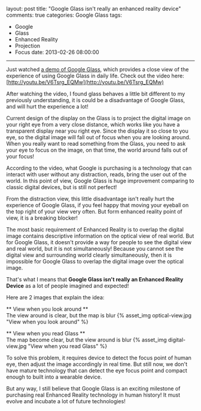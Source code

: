 layout: post
title: "Google Glass isn't really an enhanced reality device"
comments: true
categories: Google Glass
tags:
  - Google
  - Glass
  - Enhanced Reality
  - Projection
  - Focus
date: 2013-02-26 08:00:00
---
Just watched [a demo of Google Glass](http://youtu.be/V6Tsrg_EQMw), which provides a close view of the experience of using Google Glass in daily life.
Check out the video here:  
[http://youtu.be/V6Tsrg_EQMw](http://youtu.be/V6Tsrg_EQMw)

After watching the video, I found glass behaves a little bit different to my previously understanding, it is could be a disadvantage of Google Glass, and will hurt the experience a lot!

Current design of the display on the Glass is to project the digital image on your right eye from a very close distance, which works like you have a transparent display near you right eye.
Since the display it so close to you eye, so the digital image will fall out of focus when you are looking around. When you really want to read something from the Glass, you need to ask your eye to focus on the image, on that time, the world around falls out of your focus!

According to the video, what Google is purchasing is a technology that can interact with user without any distraction, reads, bring the user out of the world. In this point of view, Google Glass is huge improvement comparing to classic digital devices, but is still not perfect!

From the distraction view, this little disadvantage isn't really hurt the experience of Google Glass, if you feel happy that moving your eyeball on the top right of your view very often. But form enhanced reality point of view, it is a breaking blocker!

The most basic requirement of Enhanced Reality is to overlap the digital image contains descriptive information on the optical view of real world. But for Google Glass, it doesn't provide a way for people to see the digital view and real world, but it is not simultaneously! Because you cannot see the digital view and surrounding world clearly simultaneously, then it is impossible for Google Glass to overlap the digital image over the optical image.

That's what I means that **Google Glass isn't really an Enhanced Reality Device** as a lot of people imagined and expected!

Here are 2 images that explain the idea:

** View when you look around **  
The view around is clear, but the map is blur
{% asset_img optical-view.jpg "View when you look around" %}

** View when you read Glass **  
The map become clear, but the view around is blur
{% asset_img digital-view.jpg "View when you read Glass" %}

To solve this problem, it requires device to detect the focus point of human eye, then adjust the image accordingly in real time. But still now, we don't have mature technology that can detect the eye focus point and compact enough to built into a wearable device.

But any way, I still believe that Google Glass is an exciting milestone of purchasing real Enhanced Reality technology in human history! It must evolve and incubate a lot of future technologies!
